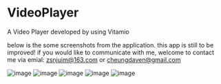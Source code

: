 # VideoPlayer
A Video Player developed by using Vitamio

below is the some screenshots from the application.
this app is still to be improved!
if you would like to communicate with me, welcome to contact me via emial: zsnjuim@163.com or cheungdaven@gmail.com

![image](https://github.com/cheungdaven/VideoPlayer/blob/master/screenshots/device-2016-10-12-161504.png)
![image](https://github.com/cheungdaven/VideoPlayer/blob/master/screenshots/device-2016-10-12-161540.png)
![image](https://github.com/cheungdaven/VideoPlayer/blob/master/screenshots/device-2016-10-12-161555.png)
![image](https://github.com/cheungdaven/VideoPlayer/blob/master/screenshots/device-2016-10-12-161615.png)
![image](https://github.com/cheungdaven/VideoPlayer/blob/master/screenshots/device-2016-10-12-161634.png)


